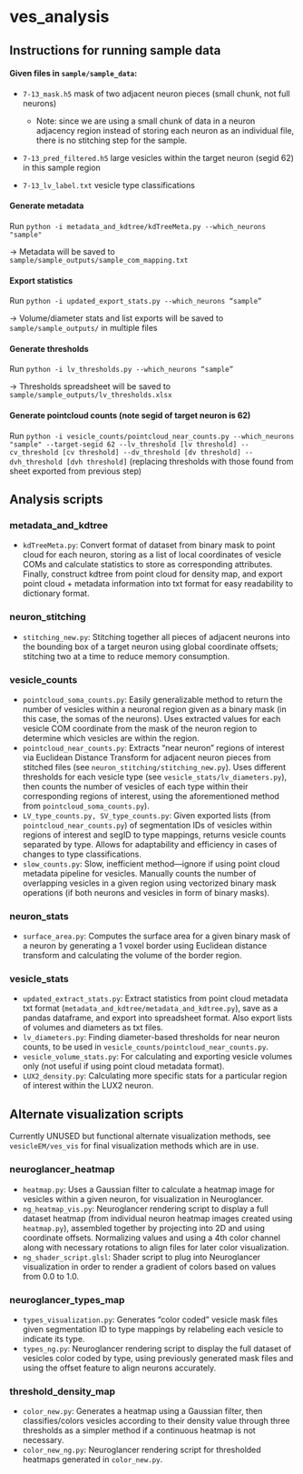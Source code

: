 # ves_analysis

## Instructions for running sample data

#### Given files in `sample/sample_data`:
- `7-13_mask.h5` mask of two adjacent neuron pieces (small chunk, not full neurons)
	- Note: since we are using a small chunk of data in a neuron adjacency region instead of storing each neuron as an individual file, there is no stitching step for the sample.

- `7-13_pred_filtered.h5` large vesicles within the target neuron (segid 62) in this sample region
- `7-13_lv_label.txt` vesicle type classifications

#### Generate metadata
Run `python -i metadata_and_kdtree/kdTreeMeta.py --which_neurons "sample"`

&rarr; Metadata will be saved to `sample/sample_outputs/sample_com_mapping.txt`

#### Export statistics
Run `python -i updated_export_stats.py --which_neurons “sample”`

&rarr; Volume/diameter stats and list exports will be saved to `sample/sample_outputs/` in multiple files

#### Generate thresholds
Run `python -i lv_thresholds.py --which_neurons “sample”`

&rarr; Thresholds spreadsheet will be saved to `sample/sample_outputs/lv_thresholds.xlsx`

#### Generate pointcloud counts (note segid of target neuron is 62)
Run `python -i vesicle_counts/pointcloud_near_counts.py --which_neurons "sample" --target-segid 62 --lv_threshold [lv threshold] --cv_threshold [cv threshold] --dv_threshold [dv threshold] --dvh_threshold [dvh threshold]` (replacing thresholds with those found from sheet exported from previous step)



## Analysis scripts

### metadata_and_kdtree
- `kdTreeMeta.py`: Convert format of dataset from binary mask to point cloud for each neuron, storing as a list of local coordinates of vesicle COMs and calculate statistics to store as corresponding attributes. Finally, construct kdtree from point cloud for density map, and export point cloud + metadata information into txt format for easy readability to dictionary format.

### neuron_stitching
- `stitching_new.py`: Stitching together all pieces of adjacent neurons into the bounding box of a target neuron using global coordinate offsets; stitching two at a time to reduce memory consumption.

### vesicle_counts
- `pointcloud_soma_counts.py`: Easily generalizable method to return the number of vesicles within a neuronal region given as a binary mask (in this case, the somas of the neurons). Uses extracted values for each vesicle COM coordinate from the mask of the neuron region to determine which vesicles are within the region.
- `pointcloud_near_counts.py`: Extracts “near neuron” regions of interest via Euclidean Distance Transform for adjacent neuron pieces from stitched files (see `neuron_stitching/stitching_new.py`). Uses different thresholds for each vesicle type (see `vesicle_stats/lv_diameters.py`), then counts the number of vesicles of each type within their corresponding regions of interest, using the aforementioned method from `pointcloud_soma_counts.py`).
- `LV_type_counts.py, SV_type_counts.py`: Given exported lists (from `pointcloud_near_counts.py`) of segmentation IDs of vesicles within regions of interest and segID to type mappings, returns vesicle counts separated by type. Allows for adaptability and efficiency in cases of changes to type classifications.
- `slow_counts.py`: Slow, inefficient method—ignore if using point cloud metadata pipeline for vesicles. Manually counts the number of overlapping vesicles in a given region using vectorized binary mask operations (if both neurons and vesicles in form of binary masks).

### neuron_stats
- `surface_area.py`: Computes the surface area for a given binary mask of a neuron by generating a 1 voxel border using Euclidean distance transform and calculating the volume of the border region.

### vesicle_stats
- `updated_extract_stats.py`: Extract statistics from point cloud metadata txt format (`metadata_and_kdtree/metadata_and_kdtree.py`), save as a pandas dataframe, and export into spreadsheet format. Also export lists of volumes and diameters as txt files.
- `lv_diameters.py`: Finding diameter-based thresholds for near neuron counts, to be used in `vesicle_counts/pointcloud_near_counts.py`.
- `vesicle_volume_stats.py`: For calculating and exporting vesicle volumes only (not useful if using point cloud metadata format).
- `LUX2_density.py`: Calculating more specific stats for a particular region of interest within the LUX2 neuron.

## Alternate visualization scripts
Currently UNUSED but functional alternate visualization methods, see `vesicleEM/ves_vis` for final visualization methods which are in use.

### neuroglancer_heatmap
- `heatmap.py`: Uses a Gaussian filter to calculate a heatmap image for vesicles within a given neuron, for visualization in Neuroglancer.
- `ng_heatmap_vis.py`: Neuroglancer rendering script to display a full dataset heatmap (from individual neuron heatmap images created using `heatmap.py`), assembled together by projecting into 2D and using coordinate offsets. Normalizing values and using a 4th color channel along with necessary rotations to align files for later color visualization.
- `ng_shader_script.glsl`: Shader script to plug into Neuroglancer visualization in order to render a gradient of colors based on values from 0.0 to 1.0.

### neuroglancer_types_map
- `types_visualization.py`: Generates “color coded” vesicle mask files given segmentation ID to type mappings by relabeling each vesicle to indicate its type.
- `types_ng.py`: Neuroglancer rendering script to display the full dataset of vesicles color coded by type, using previously generated mask files and using the offset feature to align neurons accurately.

### threshold_density_map
- `color_new.py`: Generates a heatmap using a Gaussian filter, then classifies/colors vesicles according to their density value through three thresholds as a simpler method if a continuous heatmap is not necessary.
- `color_new_ng.py`: Neuroglancer rendering script for thresholded heatmaps generated in `color_new.py`.
